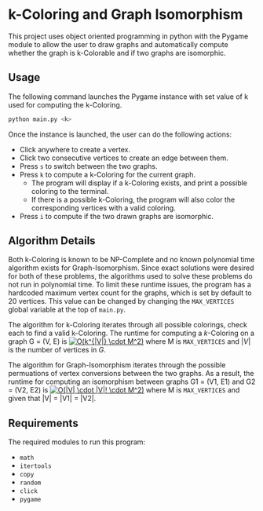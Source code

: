 # k-Coloring and  Graph Isomorphism
This project uses object oriented programming in python with the Pygame module to allow the user to draw graphs and automatically compute whether the graph is k-Colorable and if two graphs are isomorphic.

## Usage

The following command launches the Pygame instance with set value of k used for computing the k-Coloring.

```bash
python main.py <k>
```
Once the instance is launched, the user can do the following actions:

* Click anywhere to create a vertex.
* Click two consecutive vertices to create an edge between them.
* Press `s` to switch between the two graphs.
* Press `k` to compute a k-Coloring for the current graph.
  * The program will display if a k-Coloring exists, and print a possible coloring to the terminal.
  * If there is a possible k-Coloring, the program will also color the corresponding vertices with a valid coloring.
* Press `i` to compute if the two drawn graphs are isomorphic.

## Algorithm Details

Both k-Coloring is known to be NP-Complete and no known polynomial time algorithm exists for Graph-Isomorphism. Since exact solutions were desired for both of these problems, the algorithms used to solve these problems do not run in polynomial time. To limit these runtime issues, the program has a hardcoded maximum vertex count for the graphs, which is set by default to 20 vertices. This value can be changed by changing the `MAX_VERTICES` global variable at the top of `main.py`. 

The algorithm for k-Coloring iterates through all possible colorings, check each to find a valid k-Coloring. The runtime for computing a $k$-Coloring on a graph G = (V, E) is
<a href="https://www.codecogs.com/eqnedit.php?latex=\dpi{100}&space;O(k^{|V|}&space;\cdot&space;M^2)" target="_blank"><img src="https://latex.codecogs.com/gif.latex?\dpi{100}&space;O(k^{|V|}&space;\cdot&space;M^2)" title="O(k^{|V|} \cdot M^2)" /></a> where M is `MAX_VERTICES` and $|V|$ is the number of vertices in $G$.

The algorithm for Graph-Isomorphism iterates through the possible permuations of vertex conversions between the two graphs. As a result, the runtime for computing an isomorphism between graphs G1 = (V1, E1) and G2 = (V2, E2) is <a href="https://www.codecogs.com/eqnedit.php?latex=\dpi{100}&space;O(|V|&space;\cdot&space;|V|!&space;\cdot&space;M^2)" target="_blank"><img src="https://latex.codecogs.com/gif.latex?\dpi{100}&space;O(|V|&space;\cdot&space;|V|!&space;\cdot&space;M^2)" title="O(|V| \cdot |V|! \cdot M^2)" /></a> where M is `MAX_VERTICES` and given that |V| = |V1| = |V2|.

## Requirements

The required modules to run this program:

* `math`
* `itertools`
* `copy`
* `random`
* `click`
* `pygame`